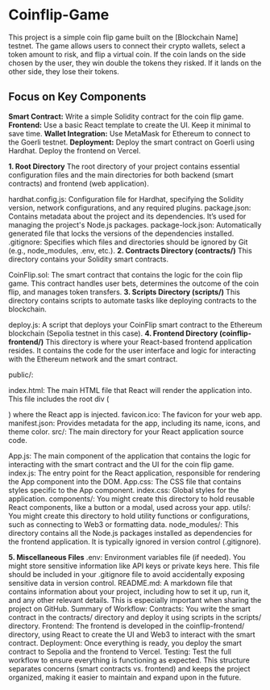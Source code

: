 # Coinflip-Game
This project is a simple coin flip game built on the [Blockchain Name] testnet. The game allows users to connect their crypto wallets, select a token amount to risk, and flip a virtual coin. If the coin lands on the side chosen by the user, they win double the tokens they risked. If it lands on the other side, they lose their tokens.

**Focus on Key Components**
-------------------------------------------------------------------------------------------
**Smart Contract:** Write a simple Solidity contract for the coin flip game.
**Frontend:** Use a basic React template to create the UI. Keep it minimal to save time.
**Wallet Integration:** Use MetaMask for Ethereum to connect to the Goerli testnet.
**Deployment:** Deploy the smart contract on Goerli using Hardhat. Deploy the frontend on Vercel.

**1. Root Directory**
The root directory of your project contains essential configuration files and the main directories for both backend (smart contracts) and frontend (web application).

hardhat.config.js: Configuration file for Hardhat, specifying the Solidity version, network configurations, and any required plugins.
package.json: Contains metadata about the project and its dependencies. It’s used for managing the project's Node.js packages.
package-lock.json: Automatically generated file that locks the versions of the dependencies installed.
.gitignore: Specifies which files and directories should be ignored by Git (e.g., node_modules, .env, etc.).
**2. Contracts Directory (contracts/)**
This directory contains your Solidity smart contracts.

CoinFlip.sol: The smart contract that contains the logic for the coin flip game. This contract handles user bets, determines the outcome of the coin flip, and manages token transfers.
**3. Scripts Directory (scripts/)**
This directory contains scripts to automate tasks like deploying contracts to the blockchain.

deploy.js: A script that deploys your CoinFlip smart contract to the Ethereum blockchain (Sepolia testnet in this case).
**4. Frontend Directory (coinflip-frontend/)**
This directory is where your React-based frontend application resides. It contains the code for the user interface and logic for interacting with the Ethereum network and the smart contract.

public/:

index.html: The main HTML file that React will render the application into. This file includes the root div (<div id="root"></div>) where the React app is injected.
favicon.ico: The favicon for your web app.
manifest.json: Provides metadata for the app, including its name, icons, and theme color.
src/: The main directory for your React application source code.

App.js: The main component of the application that contains the logic for interacting with the smart contract and the UI for the coin flip game.
index.js: The entry point for the React application, responsible for rendering the App component into the DOM.
App.css: The CSS file that contains styles specific to the App component.
index.css: Global styles for the application.
components/: You might create this directory to hold reusable React components, like a button or a modal, used across your app.
utils/: You might create this directory to hold utility functions or configurations, such as connecting to Web3 or formatting data.
node_modules/: This directory contains all the Node.js packages installed as dependencies for the frontend application. It is typically ignored in version control (.gitignore).

**5. Miscellaneous Files**
.env: Environment variables file (if needed). You might store sensitive information like API keys or private keys here. This file should be included in your .gitignore file to avoid accidentally exposing sensitive data in version control.
README.md: A markdown file that contains information about your project, including how to set it up, run it, and any other relevant details. This is especially important when sharing the project on GitHub.
Summary of Workflow:
Contracts: You write the smart contract in the contracts/ directory and deploy it using scripts in the scripts/ directory.
Frontend: The frontend is developed in the coinflip-frontend/ directory, using React to create the UI and Web3 to interact with the smart contract.
Deployment: Once everything is ready, you deploy the smart contract to Sepolia and the frontend to Vercel.
Testing: Test the full workflow to ensure everything is functioning as expected.
This structure separates concerns (smart contracts vs. frontend) and keeps the project organized, making it easier to maintain and expand upon in the future.


